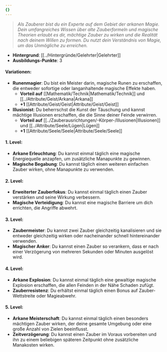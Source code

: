 ```yaml
---
{}
---
```

>*Als Zauberer bist du ein Experte auf dem Gebiet der arkanen Magie. Dein umfangreiches Wissen über alte Zauberformeln und magische Theorien erlaubt es dir, mächtige Zauber zu wirken und die Realität nach deinem Willen zu formen. Du nutzt dein Verständnis von Magie, um das Unmögliche zu erreichen.*  
  
- **Hintergrund**: [[../Hintergründe/Gelehrter|Gelehrter]]  
- **Ausbildungs-Punkte**: 3  
  
#### **Variationen:**  
  
- **Runenmagier**: Du bist ein Meister darin, magische Runen zu erschaffen, die entweder sofortige oder langanhaltende magische Effekte haben.  
    - **Vorteil auf** [[Mathematik/Technik|Mathematik/Technik]] und [[../Attribute/Geist/Arkana|Arkana]]  
    - **+1** [[Attribute/Geist/Geist|Attribute/Geist/Geist]]  
- **Illusionist**: Du beherrschst die Kunst der Täuschung und kannst mächtige Illusionen erschaffen, die die Sinne deiner Feinde verwirren.  
    - **Vorteil auf** [[../Zauberausrichtungen/-Körper-/Illusionen|Illusionen]] und [[../Attribute/Seele/Lügen|Lügen]]  
    - **+1** [[Attribute/Seele/Seele|Attribute/Seele/Seele]]  
  
#### **1. Level:**  
  
- **Arkane Erleuchtung**: Du kannst einmal täglich eine magische Energiequelle anzapfen, um zusätzliche Manapunkte zu gewinnen.  
- **Magische Begabung**: Du kannst täglich einen weiteren einfachen Zauber wirken, ohne Manapunkte zu verwenden.  
  
#### **2. Level:**  
  
- **Erweiterter Zauberfokus**: Du kannst einmal täglich einen Zauber verstärken und seine Wirkung verbessern.  
- **Magische Verteidigung**: Du kannst eine magische Barriere um dich errichten, die Angriffe abwehrt.  
  
#### **3. Level:**  
  
- **Zaubermeister**: Du kannst zwei Zauber gleichzeitig kanalisieren und sie entweder gleichzeitig wirken oder nacheinander schnell hintereinander verwenden.  
- **Magischer Anker**: Du kannst einen Zauber so verankern, dass er nach einer Verzögerung von mehreren Sekunden oder Minuten ausgelöst wird.  
  
#### **4. Level:**  
  
- **Arkane Explosion**: Du kannst einmal täglich eine gewaltige magische Explosion erschaffen, die allen Feinden in der Nähe Schaden zufügt.  
- **Zauberresistenz**: Du erhältst einmal täglich einen Bonus auf Zauber-Wettstreite oder Magieabwehr.  
  
#### **5. Level:**  
  
- **Arkane Meisterschaft**: Du kannst einmal täglich einen besonders mächtigen Zauber wirken, der deine gesamte Umgebung oder eine große Anzahl von Zielen beeinflusst.  
- **Zeitverzögerung**: Du kannst einen Zauber im Voraus vorbereiten und ihn zu einem beliebigen späteren Zeitpunkt ohne zusätzliche Manakosten wirken.